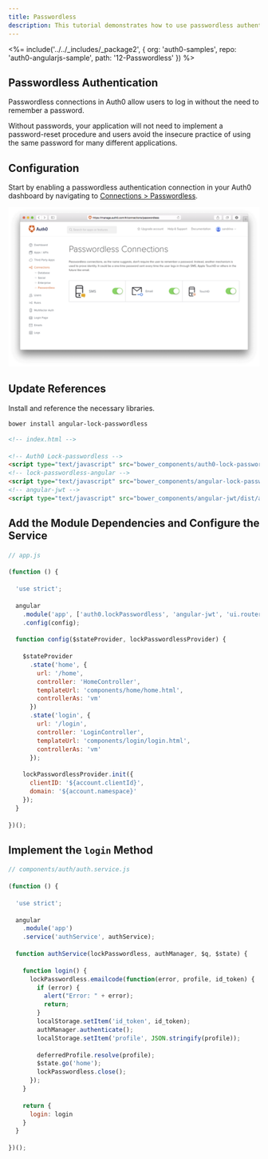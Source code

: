 ```yaml
---
title: Passwordless
description: This tutorial demonstrates how to use passwordless authentication
---
```


<%= include('../../_includes/_package2', {
  org: 'auth0-samples',
  repo: 'auth0-angularjs-sample',
  path: '12-Passwordless'
}) %>

## Passwordless Authentication

Passwordless connections in Auth0 allow users to log in without the need to remember a password.

Without passwords, your application will not need to implement a password-reset procedure and users avoid the insecure practice of using the same password for many different applications.

## Configuration

Start by enabling a passwordless authentication connection in your Auth0 dashboard by navigating to [Connections > Passwordless](${manage_url}/#/connections/passwordless).

![](/media/articles/connections/passwordless/passwordless-connections.png)

## Update References

Install and reference the necessary libraries.

```bash
bower install angular-lock-passwordless
```

```html
<!-- index.html -->

<!-- Auth0 Lock-passwordless -->
<script type="text/javascript" src="bower_components/auth0-lock-passwordless/build/lock-passwordless.js"></script>
<!-- lock-passwordless-angular -->
<script type="text/javascript" src="bower_components/angular-lock-passwordless/dist/angular-lock-passwordless.js"></script>
<!-- angular-jwt -->
<script type="text/javascript" src="bower_components/angular-jwt/dist/angular-jwt.js"></script>
```

## Add the Module Dependencies and Configure the Service

```js
// app.js

(function () {

  'use strict';

  angular
    .module('app', ['auth0.lockPasswordless', 'angular-jwt', 'ui.router'])
    .config(config);

  function config($stateProvider, lockPasswordlessProvider) {

    $stateProvider
      .state('home', {
        url: '/home',
        controller: 'HomeController',
        templateUrl: 'components/home/home.html',
        controllerAs: 'vm'
      })
      .state('login', {
        url: '/login',
        controller: 'LoginController',
        templateUrl: 'components/login/login.html',
        controllerAs: 'vm'
      });

    lockPasswordlessProvider.init({
      clientID: '${account.clientId}',
      domain: '${account.namespace}'
    });
  }

})();
```

## Implement the `login` Method

```js
// components/auth/auth.service.js

(function () {

  'use strict';

  angular
    .module('app')
    .service('authService', authService);

  function authService(lockPasswordless, authManager, $q, $state) {

    function login() {
      lockPasswordless.emailcode(function(error, profile, id_token) {
        if (error) {
          alert("Error: " + error);
          return;
        }
        localStorage.setItem('id_token', id_token);
        authManager.authenticate();
        localStorage.setItem('profile', JSON.stringify(profile));

        deferredProfile.resolve(profile);
        $state.go('home');
        lockPasswordless.close();
      });
    }

    return {
      login: login
    }
  }

})();
```